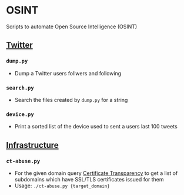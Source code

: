 # OSINT
Scripts to automate Open Source Intelligence (OSINT)

## [Twitter](https://github.com/0xmachos/OSINT/tree/master/Twitter)

### `dump.py`
- Dump a Twitter users follwers and following 

### `search.py`
- Search the files created by `dump.py` for a string 

### `device.py`
- Print a sorted list of the device used to sent a users last 100 tweets

## [Infrastructure](https://github.com/0xmachos/OSINT/tree/master/Infrastructure)

### `ct-abuse.py`
- For the given domain query [Certificate Transparency](https://www.certificate-transparency.org/what-is-ct) to get a list of subdomains which have SSL/TLS certificates issued for them 
- Usage: `./ct-abuse.py {target_domain}`

